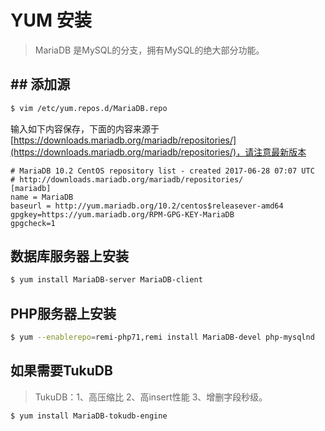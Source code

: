 # YUM 安装

> MariaDB 是MySQL的分支，拥有MySQL的绝大部分功能。

## ## 添加源

```bash
$ vim /etc/yum.repos.d/MariaDB.repo
```

输入如下内容保存，下面的内容来源于[https://downloads.mariadb.org/mariadb/repositories/](https://downloads.mariadb.org/mariadb/repositories/)，请注意最新版本

```
# MariaDB 10.2 CentOS repository list - created 2017-06-28 07:07 UTC
# http://downloads.mariadb.org/mariadb/repositories/
[mariadb]
name = MariaDB
baseurl = http://yum.mariadb.org/10.2/centos$releasever-amd64
gpgkey=https://yum.mariadb.org/RPM-GPG-KEY-MariaDB
gpgcheck=1
```

## 数据库服务器上安装

```bash
$ yum install MariaDB-server MariaDB-client
```

## PHP服务器上安装

```bash
$ yum --enablerepo=remi-php71,remi install MariaDB-devel php-mysqlnd
```

## 如果需要TukuDB

> TukuDB：1、高压缩比 2、高insert性能 3、增删字段秒级。

```bash
$ yum install MariaDB-tokudb-engine
```



